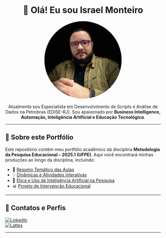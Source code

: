 
<h1 align="center">👋 Olá! Eu sou Israel Monteiro</h1>

<p align="center">
  <img src="./images/foto_perfil.png" alt="Minha Foto" width="250" style="border-radius: 50%;">
</p>

<p align="center">
Atualmente sou Especialista em Desenvolvimento de Scripts e Análise de Dados na Petrobras (EDISE-RJ). Sou apaixonado por <strong>Business Intelligence, Automação, Inteligência Artificial e Educação Tecnológica</strong>.
</p>


---

## 📌 Sobre este Portfólio

Este repositório contém meu portfólio acadêmico da disciplina **Metodologia da Pesquisa Educacional – 2025.1 (UFPE)**. Aqui você encontrará minhas produções ao longo da disciplina, incluindo:

- 📖 [Resumo Temático das Aulas](./docs/resumo_aulas.md)
- 💡 [Dinâmicas e Atividades Interativas](./docs/dinamicas.md)
- 🤖 [Ética e Uso de Inteligência Artificial na Pesquisa](./docs/etica_ia.md)
- 📊 [Projeto de Intervenção Educacional](./docs/projeto_intervencao.md)

---

## 📎 Contatos e Perfis

[![LinkedIn](https://img.shields.io/badge/LinkedIn-israelsmonteiro-blue?style=flat-square&logo=linkedin)](https://www.linkedin.com/in/israelsmonteiro/)  
[![Lattes](https://img.shields.io/badge/Lattes-Perfil-blue)](https://lattes.cnpq.br/6908410029291276)

---


